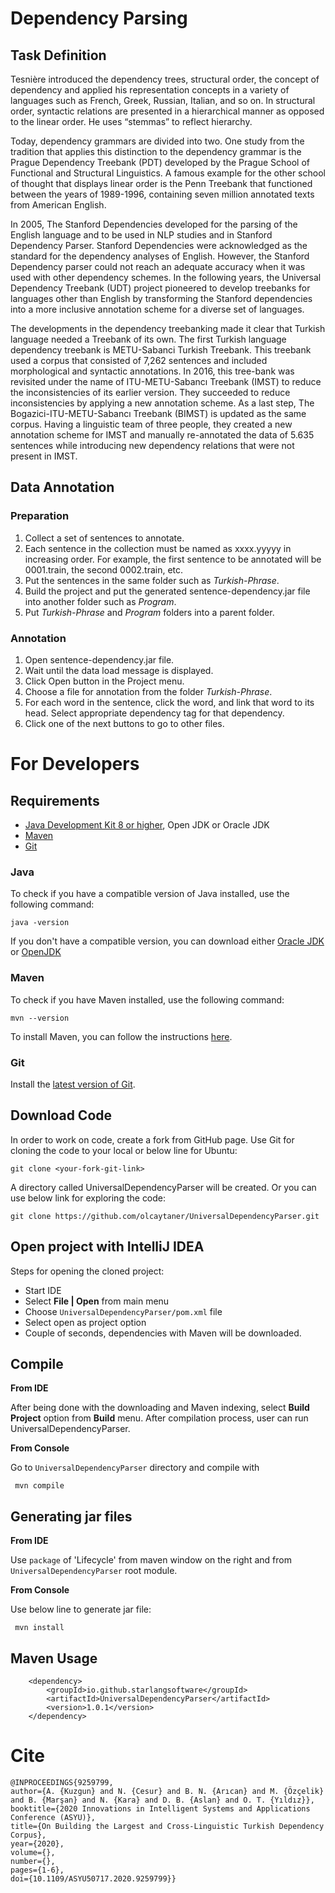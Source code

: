 # Dependency Parsing

## Task Definition

Tesnière introduced the dependency trees, structural order, the concept of dependency and applied his representation concepts in a variety of languages such as French, Greek, Russian, Italian, and so on. In structural order, syntactic relations are presented in a hierarchical manner as opposed to the linear order. He uses “stemmas” to reflect hierarchy. 

Today, dependency grammars are divided into two. One study from the tradition that applies this distinction to the dependency grammar is the Prague Dependency Treebank (PDT) developed by the Prague School of Functional and Structural Linguistics. A famous example for the other school of thought that displays linear order is the Penn Treebank that functioned between the years of 1989-1996, containing seven million annotated texts from American English. 

In 2005, The Stanford Dependencies developed for the parsing of the English language and to be used in NLP studies and in Stanford Dependency Parser. Stanford Dependencies were acknowledged as the standard for the dependency analyses of English. However, the Stanford Dependency parser could not reach an adequate accuracy when it was used with other dependency schemes. In the following years, the Universal Dependency Treebank (UDT) project pioneered to develop treebanks for languages other than English by transforming the Stanford dependencies into a more inclusive annotation scheme for a diverse set of languages.

The developments in the dependency treebanking made it clear that Turkish language needed a Treebank of its own. The first Turkish language dependency treebank is METU-Sabanci Turkish Treebank. This treebank used a corpus that consisted of 7,262 sentences and included morphological and syntactic annotations. In 2016, this tree-bank was revisited under the name of ITU-METU-Sabancı Treebank (IMST) to reduce the inconsistencies of its earlier version. They succeeded to reduce inconsistencies by applying a new annotation scheme. As a last step, The Bogazici-ITU-METU-Sabancı Treebank (BIMST) is updated as the same corpus. Having a linguistic team of three people, they created a new annotation scheme for IMST and manually re-annotated the data of 5.635 sentences while introducing new dependency relations that were not present in IMST.

## Data Annotation

### Preparation

1. Collect a set of sentences to annotate. 
2. Each sentence in the collection must be named as xxxx.yyyyy in increasing order. For example, the first sentence to be annotated will be 0001.train, the second 0002.train, etc.
3. Put the sentences in the same folder such as *Turkish-Phrase*.
4. Build the project and put the generated sentence-dependency.jar file into another folder such as *Program*.
5. Put *Turkish-Phrase* and *Program* folders into a parent folder.

### Annotation

1. Open sentence-dependency.jar file.
2. Wait until the data load message is displayed.
3. Click Open button in the Project menu.
4. Choose a file for annotation from the folder *Turkish-Phrase*.
5. For each word in the sentence, click the word, and link that word to its head. Select appropriate dependency tag for that dependency.
6. Click one of the next buttons to go to other files.

For Developers
============

## Requirements

* [Java Development Kit 8 or higher](#java), Open JDK or Oracle JDK
* [Maven](#maven)
* [Git](#git)

### Java 

To check if you have a compatible version of Java installed, use the following command:

    java -version
    
If you don't have a compatible version, you can download either [Oracle JDK](https://www.oracle.com/technetwork/java/javase/downloads/jdk8-downloads-2133151.html) or [OpenJDK](https://openjdk.java.net/install/)    

### Maven
To check if you have Maven installed, use the following command:

    mvn --version
    
To install Maven, you can follow the instructions [here](https://maven.apache.org/install.html).      

### Git

Install the [latest version of Git](https://git-scm.com/book/en/v2/Getting-Started-Installing-Git).

## Download Code

In order to work on code, create a fork from GitHub page. 
Use Git for cloning the code to your local or below line for Ubuntu:

	git clone <your-fork-git-link>

A directory called UniversalDependencyParser will be created. Or you can use below link for exploring the code:

	git clone https://github.com/olcaytaner/UniversalDependencyParser.git

## Open project with IntelliJ IDEA

Steps for opening the cloned project:

* Start IDE
* Select **File | Open** from main menu
* Choose `UniversalDependencyParser/pom.xml` file
* Select open as project option
* Couple of seconds, dependencies with Maven will be downloaded. 


## Compile

**From IDE**

After being done with the downloading and Maven indexing, select **Build Project** option from **Build** menu. After compilation process, user can run UniversalDependencyParser.

**From Console**

Go to `UniversalDependencyParser` directory and compile with 

     mvn compile 

## Generating jar files

**From IDE**

Use `package` of 'Lifecycle' from maven window on the right and from `UniversalDependencyParser` root module.

**From Console**

Use below line to generate jar file:

     mvn install

## Maven Usage

        <dependency>
            <groupId>io.github.starlangsoftware</groupId>
            <artifactId>UniversalDependencyParser</artifactId>
            <version>1.0.1</version>
        </dependency>

# Cite

	@INPROCEEDINGS{9259799,
  	author={A. {Kuzgun} and N. {Cesur} and B. N. {Arıcan} and M. {Özçelik} and B. {Marşan} and N. {Kara} and D. B. {Aslan} and O. T. {Yıldız}},
  	booktitle={2020 Innovations in Intelligent Systems and Applications Conference (ASYU)}, 
  	title={On Building the Largest and Cross-Linguistic Turkish Dependency Corpus}, 
  	year={2020},
  	volume={},
  	number={},
  	pages={1-6},
  	doi={10.1109/ASYU50717.2020.9259799}}

